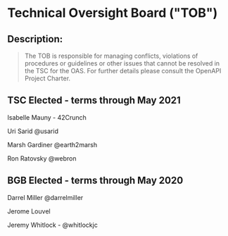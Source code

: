 # Technical Oversight Board ("TOB")

## Description: 
> The TOB is responsible for managing conflicts, violations of procedures or guidelines or other issues that cannot be resolved in the TSC for the OAS. For further details please consult the OpenAPI Project Charter.

## TSC Elected - terms through May 2021
Isabelle Mauny - 42Crunch

Uri Sarid @usarid

Marsh Gardiner @earth2marsh 

Ron Ratovsky @webron

## BGB Elected - terms through May 2020

Darrel Miller @darrelmiller

Jerome Louvel

Jeremy Whitlock - @whitlockjc

